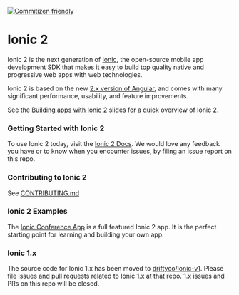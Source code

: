[![Commitizen friendly](https://img.shields.io/badge/commitizen-friendly-brightgreen.svg)](http://commitizen.github.io/cz-cli/)

# Ionic 2

Ionic 2 is the next generation of [Ionic](http://ionicframework.com/), the open-source mobile app development SDK that makes it easy to build top quality native and progressive web apps with web technologies.

Ionic 2 is based on the new [2.x version of Angular](https://angular.io/), and comes with many significant performance, usability, and feature improvements.

See the [Building apps with Ionic 2](http://adamdbradley.github.io/building-with-ionic2) slides for a quick overview of Ionic 2.

### Getting Started with Ionic 2

To use Ionic 2 today, visit the [Ionic 2 Docs](http://ionicframework.com/docs/v2/). We would love any feedback you have or to know when you encounter issues, by filing an issue report on this repo.

### Contributing to Ionic 2

See [CONTRIBUTING.md](https://github.com/driftyco/ionic/blob/master/.github/CONTRIBUTING.md)

### Ionic 2 Examples

The [Ionic Conference App](https://github.com/driftyco/ionic-conference-app) is a full featured Ionic 2 app. It is the perfect starting point for learning and building your own app.

### Ionic 1.x

The source code for Ionic 1.x has been moved to [driftyco/ionic-v1](https://github.com/driftyco/ionic-v1). Please file issues and pull requests related to Ionic 1.x at that repo. 1.x issues and PRs on this repo will be closed.
